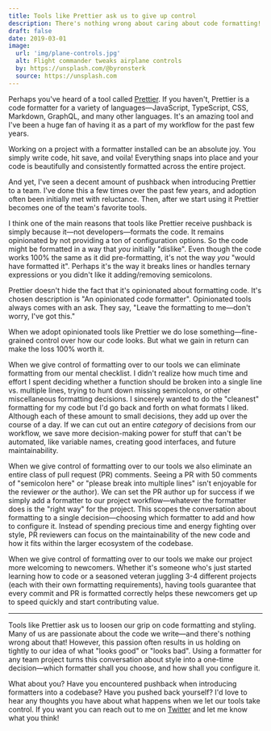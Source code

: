 ```yaml
---
title: Tools like Prettier ask us to give up control
description: There's nothing wrong about caring about code formatting! Using a formatter requires that we give up fine-grained control and let our tools do the heavy lifting.
draft: false
date: 2019-03-01
image:
  url: 'img/plane-controls.jpg'
  alt: Flight commander tweaks airplane controls
  by: https://unsplash.com/@byronsterk
  source: https://unsplash.com
---
```


Perhaps you've heard of a tool called [Prettier](https://prettier.io/). If you haven't, Prettier is a code formatter for a variety of languages—JavaScript, TypeScript, CSS, Markdown, GraphQL, and many other languages. It's an amazing tool and I've been a huge fan of having it as a part of my workflow for the past few years.

Working on a project with a formatter installed can be an absolute joy. You simply write code, hit save, and voila! Everything snaps into place and your code is beautifully and consistently formatted across the entire project.

And yet, I've seen a decent amount of pushback when introducing Prettier to a team. I've done this a few times over the past few years, and adoption often been initially met with reluctance. Then, after we start using it Prettier becomes one of the team's favorite tools.

I think one of the main reasons that tools like Prettier receive pushback is simply because it—not developers—formats the code. It remains opinionated by not providing a ton of configuration options. So the code might be formatted in a way that _you_ initially "dislike". Even though the code works 100% the same as it did pre-formatting, it's not the way _you_ "would have formatted it". Perhaps it's the way it breaks lines or handles ternary expressions or you didn't like it adding/removing semicolons.

Prettier doesn't hide the fact that it's opinionated about formatting code. It's chosen description is "An opinionated code formatter". Opinionated tools always comes with an ask. They say, "Leave the formatting to me—don't worry, I've got this."

When we adopt opinionated tools like Prettier we do lose something—fine-grained control over how our code looks. But what we gain in return can make the loss 100% worth it.

When we give control of formatting over to our tools we can eliminate formatting from our mental checklist. I didn't realize how much time and effort I spent deciding whether a function should be broken into a single line vs. multiple lines, trying to hunt down missing semicolons, or other miscellaneous formatting decisions. I sincerely wanted to do the "cleanest" formatting for my code but I'd go back and forth on what formats I liked. Although each of these amount to small decisions, they add up over the course of a day. If we can cut out an entire _category_ of decisions from our workflow, we save more decision-making power for stuff that can't be automated, like variable names, creating good interfaces, and future maintainability.

When we give control of formatting over to our tools we also eliminate an entire class of pull request (PR) comments. Seeing a PR with 50 comments of "semicolon here" or "please break into multiple lines" isn't enjoyable for the reviewer _or_ the author). We can set the PR author up for success if we simply add a formatter to our project workflow—whatever the formatter does is the "right way" for the project. This scopes the conversation about formatting to a single decision—choosing which formatter to add and how to configure it. Instead of spending precious time and energy fighting over style, PR reviewers can focus on the maintainability of the new code and how it fits within the larger ecosystem of the codebase.

When we give control of formatting over to our tools we make our project more welcoming to newcomers. Whether it's someone who's just started learning how to code or a seasoned veteran juggling 3-4 different projects (each with their own formatting requirements), having tools guarantee that every commit and PR is formatted correctly helps these newcomers get up to speed quickly and start contributing value.

---

Tools like Prettier ask us to loosen our grip on code formatting and styling. Many of us are passionate about the code we write—and there's nothing wrong about that! However, this passion often results in us holding on tightly to our idea of what "looks good" or "looks bad". Using a formatter for any team project turns this conversation about style into a one-time decision—which formatter shall you choose, and how shall you configure it.

What about you? Have you encountered pushback when introducing formatters into a codebase? Have you pushed back yourself? I'd love to hear any thoughts you have about what happens when we let our tools take control. If you want you can reach out to me on [Twitter](https://twitter.com/benjamminj) and let me know what you think!
